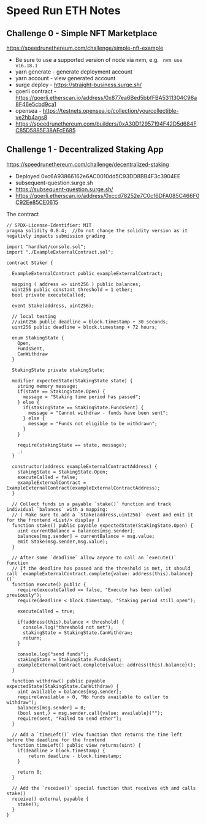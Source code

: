 # Speed Run ETH Notes

## Challenge 0 - Simple NFT Marketplace

https://speedrunethereum.com/challenge/simple-nft-example

* Be sure to use a supported version of node via nvm, e.g. ` nvm use v16.18.1`
* yarn generate - generate deployment account
* yarn account - view generated account
* surge deploy - https://straight-business.surge.sh/
* goerli contract - https://goerli.etherscan.io/address/0x877ea6Bed5bbfFBA5311304C98a8F46e5cbd9ca1
* opensea - https://testnets.opensea.io/collection/yourcollectible-ve2hb4ags8
* https://speedrunethereum.com/builders/0xA30Df2957194F42D5d684FC85D5885E38AFcE685

## Challenge 1 - Decentralized Staking App

https://speedrunethereum.com/challenge/decentralized-staking

* Deployed 0xc6A93866162e6AC0010dd5C93DD8BB4F3c3904EE
* subsequent-question.surge.sh
* https://subsequent-question.surge.sh/
* https://goerli.etherscan.io/address/0xccd78252e7C0cf6DFA085C466F0C92Ee85CE0615

The contract

```
// SPDX-License-Identifier: MIT
pragma solidity 0.8.4;  //Do not change the solidity version as it negativly impacts submission grading

import "hardhat/console.sol";
import "./ExampleExternalContract.sol";

contract Staker {

  ExampleExternalContract public exampleExternalContract;

  mapping ( address => uint256 ) public balances;
  uint256 public constant threshold = 1 ether;
  bool private executeCalled;

  event Stake(address, uint256);

  // local testing
  //uint256 public deadline = block.timestamp + 30 seconds;
  uint256 public deadline = block.timestamp + 72 hours;

  enum StakingState {
    Open,
    FundsSent,
    CanWithdraw
  }

  StakingState private stakingState;

  modifier expectedState(StakingState state) {
    string memory message;
    if(state == StakingState.Open) {
      message = "Staking time period has passed";
    } else {
      if(stakingState == StakingState.FundsSent) {
        message = "Cannot withdraw - funds have been sent";
      } else {
        message = "Funds not eligible to be withdrawn";
      }
    }

    require(stakingState == state, message);
    _;
  }

  constructor(address exampleExternalContractAddress) {
    stakingState = StakingState.Open;
    executeCalled = false;
    exampleExternalContract = ExampleExternalContract(exampleExternalContractAddress);
  }

  // Collect funds in a payable `stake()` function and track individual `balances` with a mapping:
  // ( Make sure to add a `Stake(address,uint256)` event and emit it for the frontend <List/> display )
  function stake() public payable expectedState(StakingState.Open) {
    uint currentBalance = balances[msg.sender];
    balances[msg.sender] = currentBalance + msg.value;
    emit Stake(msg.sender,msg.value);
  }

  // After some `deadline` allow anyone to call an `execute()` function
  // If the deadline has passed and the threshold is met, it should call `exampleExternalContract.complete{value: address(this).balance}()`
  function execute() public {
    require(executeCalled == false, "Execute has been called previously");
    require(deadline < block.timestamp, "Staking period still open");
    
    executeCalled = true;

    if(address(this).balance < threshold) {
      console.log("threshold not met");
      stakingState = StakingState.CanWithdraw;
      return;
    }

    console.log("send funds");
    stakingState = StakingState.FundsSent;
    exampleExternalContract.complete{value: address(this).balance}();
  }

  function withdraw() public payable expectedState(StakingState.CanWithdraw) {
    uint available = balances[msg.sender];
    require(available > 0, "No funds available to caller to withdraw");
    balances[msg.sender] = 0;
    (bool sent,) = msg.sender.call{value: available}("");
    require(sent, "Failed to send ether");
  }

  // Add a `timeLeft()` view function that returns the time left before the deadline for the frontend
  function timeLeft() public view returns(uint) {
    if(deadline > block.timestamp) {
        return deadline - block.timestamp;
    } 

    return 0;
  }

  // Add the `receive()` special function that receives eth and calls stake()
  receive() external payable {
    stake();
  }
}

```

